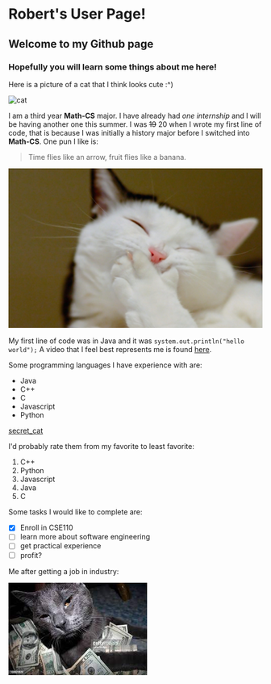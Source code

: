 # Robert's User Page!
## Welcome to my Github page
### Hopefully you will learn some things about me here!

Here is a picture of a cat that I think looks cute :^)

![cat](cat.jpg)

I am a third year **Math-CS** major. I have already had *one internship* and I will be having another one this summer.
I was ~~19~~ 20 when I wrote my first line of code, that is because I was initially a history major before I switched into 
**Math-CS**. One pun I like is: 

>Time flies like an arrow, fruit flies like a banana.

![laughing_cat](laughing_cat.jpg)

My first line of code was in Java and it was `system.out.println("hello world");`
A video that I feel best represents me is found [here](https://tinyurl.com/yux39ajn).

Some programming languages I have experience with are:
- Java
- C++
- C
- Javascript
- Python

[secret_cat](/secret_cat.jpeg)

I'd probably rate them from my favorite to least favorite:
1. C++
2. Python
3. Javascript
4. Java
5. C

Some tasks I would like to complete are:
- [x] Enroll in CSE110
- [ ] learn more about software engineering
- [ ] get practical experience
- [ ] profit?

Me after getting a job in industry:

![money_Cat](money_Cat.jpg)